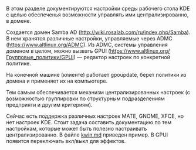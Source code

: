 В этом разделе документируются настройки среды рабочего стола KDE с целью обеспеченья возможности управлять ими централизированно, в домене.

Создается домен Samba AD (http://wiki.rosalab.com/ru/index.php/Samba). В нем хранятся различные настройки, управляемые через ADMC (https://www.altlinux.org/ADMC). Из ADMC, системы управления доменом в целом, можно вызвать GPUI (https://www.altlinux.org/Групповые_политики/GPUI) — редактор настроек по конкретной политике.

На конечной машине (клиенте) работает gpoupdate, берет политики из домена и применяет их на компьютере.

Тем самым обеспечивается механизм централизированных настроек (с возможностью группировки по структурным подразделениям предприяти и другим критериям).

Сейчас есть поддержка различных настроек MATE, GNOME, XFCE, но нет настроек KDE. Стоит задача составить документацию по тем настройкам, которые может быть полезно настраивать централизированно. В файле [kwin.md](kwin.md) приведен пример. В GPUI появится переключать вкл/выкл для эффектов.
